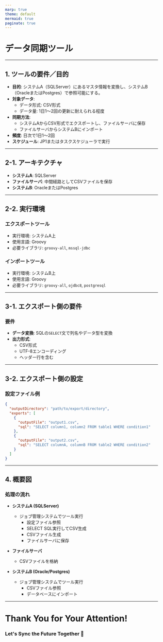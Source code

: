 ```yaml
---
marp: true
theme: default
mermaid: true
paginate: true
---
```


# データ同期ツール

---

## 1. ツールの要件／目的

- **目的**: システムA（SQLServer）にあるマスタ情報を変換し、システムB（OracleまたはPostgres）で参照可能にする。
- **対象データ**:
  - データ形式: CSV形式
  - データ量: 1日1～2回の更新に耐えられる程度
- **同期方法**:
  - システムAからCSV形式でエクスポートし、ファイルサーバに保存
  - ファイルサーバからシステムBにインポート
- **頻度**: 日次で1日1～2回
- **スケジュール**: JP1またはタスクスケジューラで実行

---

## 2-1. アーキテクチャ

- **システムA**: SQLServer
- **ファイルサーバ**: 中間経路としてCSVファイルを保存
- **システムB**: OracleまたはPostgres

---

## 2-2. 実行環境

### エクスポートツール
- 実行環境: システムA上
- 使用言語: Groovy
- 必要ライブラリ: `groovy-all`, `mssql-jdbc`

### インポートツール
- 実行環境: システムB上
- 使用言語: Groovy
- 必要ライブラリ: `groovy-all`, `ojdbc8`, `postgresql`

---

## 3-1. エクスポート側の要件

### 要件
- **データ変換**: SQLの`SELECT`文で列名やデータ型を変換
- **出力形式**:
  - CSV形式
  - UTF-8エンコーディング
  - ヘッダー行を含む

---

## 3-2. エクスポート側の設定

### 設定ファイル例
```json
{
  "outputDirectory": "path/to/export/directory",
  "exports": [
    {
      "outputFile": "output1.csv",
      "sql": "SELECT column1, column2 FROM table1 WHERE condition1"
    },
    {
      "outputFile": "output2.csv",
      "sql": "SELECT columnA, columnB FROM table2 WHERE condition2"
    }
  ]
}
```

---

## 4. 概要図

### 処理の流れ

- **システムA (SQLServer)**
  - ジョブ管理システムでツール実行
    - 設定ファイル参照
    - SELECT SQL実行してCSV生成
    - CSVファイル生成
    - ファイルサーバに保存

- **ファイルサーバ**
  - CSVファイルを格納

- **システムB (Oracle/Postgres)**
  - ジョブ管理システムでツール実行
    - CSVファイル参照
    - データベースにインポート

---

# Thank You for Your Attention!

### Let's Sync the Future Together 🚀
